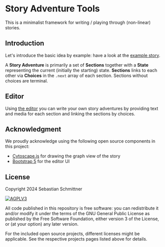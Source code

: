 # Story Adventure Tools

This is a minimalist framework for writing / playing through (non-linear) stories.

## Introduction

Let's introduce the basic idea by example: have a look at the [example story](editor/example_story.json).

A **Story Adventure** is primarily a set of **Sections** together with a **State** representing the current (initially the starting) state.
**Sections** links to each other via **Choices** in the `.next` array of each section. Sections without choices are terminal.

## Editor

Using [the editor](./editor/) you can write your own story adventures by providing text and media for each section and linking the sections by choices.


## Acknowledgment

We proudly acknowledge using the following open source components in this project:

- [Cytoscape.js](https://github.com/cytoscape/cytoscape.js) for drawing the graph view of the story
- [Bootstrap 5](https://github.com/twbs/bootstrap) for the editor UI

## License

Copyright 2024 Sebastian Schmittner

<a href="https://www.gnu.org/licenses/agpl-3.0.html">
<img alt="AGPLV3" style="border-width:0" src="https://www.gnu.org/graphics/agplv3-with-text-162x68.png" /><br />
</a>

All code published in this repository is free software: you can redistribute it and/or modify it under the terms of the
GNU General Public License as published by the Free Software Foundation, either version 3 of the License, or
(at your option) any later version.

For the included open source projects, different licenses might be applicable. See the respective projects pages listed above for details.
</a>
